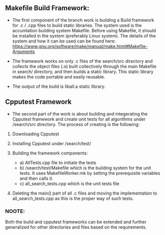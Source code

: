 ## Makefile Build Framework:

* The first component of the branch work is building a Build framework for .c / .cpp files to build static libraries. The system used is the accumlation building system Makefile. Before using Makefile, it should be installed in the system (preferably Linux system). The details of the system and how it can be used can be found here: https://www.gnu.org/software/make/manual/make.html#Makefile-Arguments

* The framework works on only .c files of the search/src directory and collects the object files (.o) built collectively through the main Makefile in search/ directory, and then builds a static library. This static library makes the code portable and easily reusable.

* The output of the build is liball.a static library.

## Cpputest Framework

* The second part of the work is about building and integerating the Cpputest framework and create unit tests for all algorithms under /search/src directory. The process of creating is the following:
1. Downloading Cpputest 
2. Installing Cpputest under /search/test/   
3. Building the framework components:
    - a) AllTests.cpp file to initiate the tests
    - b) /search/test/Makefile which is the building system for the unit tests. It uses MakefileWorker.mk by setting the prerequisite variables and then calls it.
    - c) all_search_tests.cpp which is the unit tests file

4. Deleting the main() part of all .c files and moving the implementation to all_search_tests.cpp as this is the proper way of such tests.

### NOOTE:
Both the build and cpputest frameworks can be extended and further generalized for other directories and files based on the requirements.
 

